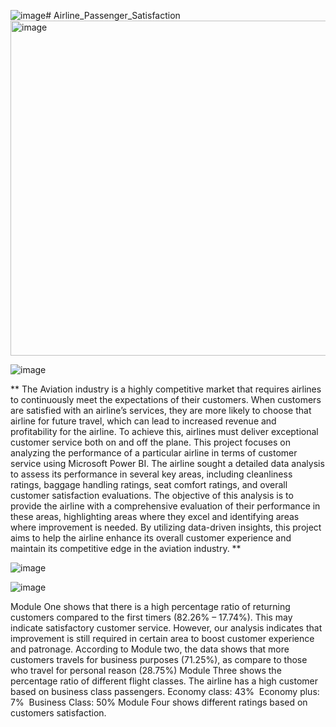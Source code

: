 ![image](https://github.com/predeanalyst/Airline_Passenger_Satisfaction/assets/93994545/26c7e281-e484-4ff0-b536-9af1761d477d)# Airline_Passenger_Satisfaction
<img width="536" alt="image" src="https://github.com/predeanalyst/Airline_Passenger_Satisfaction/assets/93994545/eda97c82-a843-4384-84cc-e7af47b5acbc">

![image](https://github.com/predeanalyst/Airline_Passenger_Satisfaction/assets/93994545/1264d3be-c6b3-456b-9fa6-31b63004363f)

** The Aviation industry is a highly competitive market that requires
airlines to continuously meet the expectations of their customers.
When customers are satisfied with an airline’s services, they are
more likely to choose that airline for future travel, which can lead
to increased revenue and profitability for the airline. To achieve
this, airlines must deliver exceptional customer service both on and
off the plane.
This project focuses on analyzing the performance of a particular
airline in terms of customer service using Microsoft Power BI. The
airline sought a detailed data analysis to assess its performance in
several key areas, including cleanliness ratings, baggage handling
ratings, seat comfort ratings, and overall customer satisfaction
evaluations.
The objective of this analysis is to provide the airline with a
comprehensive evaluation of their performance in these areas,
highlighting areas where they excel and identifying areas where
improvement is needed. By utilizing data-driven insights, this
project aims to help the airline enhance its overall customer
experience and maintain its competitive edge in the aviation
industry. **

![image](https://github.com/predeanalyst/Airline_Passenger_Satisfaction/assets/93994545/8942e005-4d38-4bd7-941a-0e7b3c2e9b3d)

![image](https://github.com/predeanalyst/Airline_Passenger_Satisfaction/assets/93994545/cbba7d81-6b9c-403c-9beb-87eb86b851b9)

Module One shows that there is a high percentage ratio of returning customers compared to the first timers (82.26% – 17.74%). This may indicate satisfactory customer service.  However, our analysis indicates that improvement is still required in certain area to boost customer experience and patronage.
According to Module two, the data shows that more customers travels for business purposes (71.25%), as compare to those who travel for personal reason (28.75%)
Module Three shows the percentage ratio of different flight classes. The airline has a high customer based on business class passengers.
		Economy class: 43% 
		Economy plus: 7% 
		Business Class: 50%
Module Four shows different ratings based on customers satisfaction.





